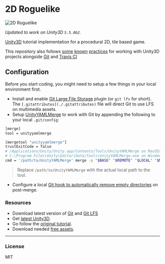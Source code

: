 # 2D Roguelike

![2D Roguelike](https://unity3d.com/sites/default/files/learn-playlist/icon/2droguelike-thumb1.jpg)

_Updated to work on Unity3D `5.5.0b2`._

[Unity3D][1] tutorial implementation for a procedural 2D, tile based game.

This repository also follows [some][6] [known][2] [practices][3] for working with Unity3D projects alongside [Git][4] and [Travis CI][5]

## Configuration
Before you start coding, you might need to setup a few things in your local environment first.

- Install and enable [Git Large File Storage][7] plugin (or `git lfs` for short). The `[.gitattributes](./.gitattributes)` file will direct Git to use LFS on multimedia assets.
- Setup [UnityYAMLMerge][8] to work with Git by appending the following to your local `.git/config`:

```sh
[merge]
tool = unityyamlmerge

[mergetool "unityyamlmerge"]
trustExitCode = false
# /Applications/Unity/Unity.app/Contents/Tools/UnityYAMLMerge on MacOSX
# C:\Program Files\Unity\Editor\Data\Tools\UnityYAMLMerge.exe on Windows
cmd = '/path/to/UnityYAMLMerge' merge -p "$BASE" "$REMOTE" "$LOCAL" "$MERGED"
```

> Replace `/path/to/UnityYAMLMerge` with the actual local path to the tool.

- Configure a local [Git hook to automatically remove empty directories][9] on post-merge.

### Resources
- Download latest version of [Git](https://git-scm.com/downloads) and [Git LFS](https://help.github.com/articles/installing-git-large-file-storage/)
- Get [latest Unity3D](https://unity3d.com/unity/beta).
- Go follow the [original tutorial](https://unity3d.com/learn/tutorials/projects/2d-roguelike-tutorial).
- Download needed [free assets](https://www.assetstore.unity3d.com/en/#!/content/29825).

---

### License
MIT

[1]: https://unity3d.com/unity
[2]: https://jonathan.porta.codes/2015/04/17/automatically-build-your-unity3d-project-in-the-cloud-using-travisci-for-free/
[3]: http://www.strichnet.com/using-git-with-3d-games/
[4]: https://git-scm.com
[5]: https://travis-ci.org
[6]: http://dmayance.com/git-and-unity-projects/
[7]: https://git-lfs.github.com/
[8]: http://docs.unity3d.com/Manual/SmartMerge.html
[9]: https://github.com/strich/git-dir-cleaner-for-unity3d

